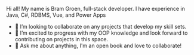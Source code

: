 

<!--
**Bram-Gr/Bram-Gr** is a ✨ _special_ ✨ repository because its `README_ATM.md.md` (this file) appears on your GitHub profile.

Here are some ideas to get you started:

- 🔭 I’m currently working on a backend program to create a command-line ATM.
- 🌱 I’m currently learning PostgreSQL and just completed a module on JAVA where I made a backend vending machine program!
- 👯 I’m looking to collaborate on any projects that develop my skill sets.
- 🤔 I’m looking for help with getting used to coding in JAVA and eventually branching out to other backend languages.
- 💬 Ask me about anything, I'm an open book and love to collaborate!
- 📫 How to reach me: ...
- 😄 Pronouns: ...
- ⚡ Fun fact: ...
-->

Hi all! My name is Bram Groen, full-stack developer. I have experience in Java, C#, RDBMS, Vue, and Power Apps

- 👯 I’m looking to collaborate on any projects that develop my skill sets.
- 🤔 I’m excited to progress with my OOP knowledge and look forward to contributing on projects in this space.
- 💬 Ask me about anything, I'm an open book and love to collaborate!
